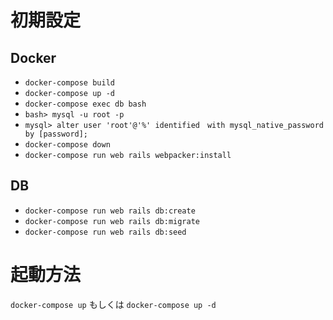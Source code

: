 # 初期設定
## Docker
- `docker-compose build`
- `docker-compose up -d`
- `docker-compose exec db bash`
- `bash> mysql -u root -p`
- `mysql> alter user 'root'@'%' identified　with mysql_native_password by [password];`
- `docker-compose down`
- `docker-compose run web rails webpacker:install`
## DB
- `docker-compose run web rails db:create`
- `docker-compose run web rails db:migrate`
- `docker-compose run web rails db:seed`

# 起動方法
`docker-compose up` もしくは `docker-compose up -d`
